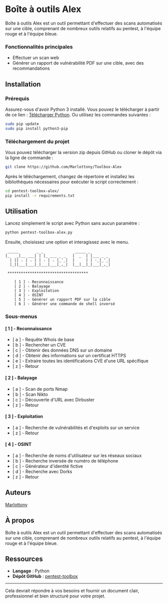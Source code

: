 # Boîte à outils Alex

Boîte à outils Alex est un outil permettant d'effectuer des scans automatisés sur une cible, comprenant de nombreux outils relatifs au pentest, à l'équipe rouge et à l'équipe bleue.

### Fonctionnalités principales

- Effectuer un scan web
- Générer un rapport de vulnérabilité PDF sur une cible, avec des recommandations

## Installation

### Prérequis

Assurez-vous d'avoir Python 3 installé. Vous pouvez le télécharger à partir de ce lien : [Télécharger Python](https://www.python.org/downloads/). Ou utilisez les commandes suivantes :

```sh
sudo pip update
sudo pip install python3-pip
```

### Téléchargement du projet

Vous pouvez télécharger la version zip depuis GitHub ou cloner le dépôt via la ligne de commande :

```sh
git clone https://github.com/Marlottony/Toolbox-Alex
```

Après le téléchargement, changez de répertoire et installez les bibliothèques nécessaires pour exécuter le script correctement :

```sh
cd pentest-toolbox-alex/
pip install -r requirements.txt
```

## Utilisation

Lancez simplement le script avec Python sans aucun paramètre :

```sh
python pentest-toolbox-alex.py
```

Ensuite, choisissez une option et interagissez avec le menu.

```
 _____        _ _              _____ _         
|_   _|__ ___| | |_ ___ _ _   |  _  | |___ _ _ 
  | || . | . | | . | . |_'_|  |     | | -_|_'_|
  |_||___|___|_|___|___|_,_|  |__|__|_|___|_,_|

 ************************************     
 
    [ 1 ] - Reconnaissance                                                                  
    [ 2 ] - Balayage
    [ 3 ] - Exploitation
    [ 4 ] - OSINT
    [ 5 ] - Générer un rapport PDF sur la cible
    [ 6 ] - Générer une commande de shell inversé
```

### Sous-menus

#### [ 1 ] - Reconnaissance

- [ a ] - Requête Whois de base
- [ b ] - Rechercher un CVE
- [ c ] - Obtenir des données DNS sur un domaine
- [ d ] - Obtenir des informations sur un certificat HTTPS
- [ e ] - Extraire toutes les identifications CVE d'une URL spécifique
- [ z ] - Retour

#### [ 2 ] - Balayage

- [ a ] - Scan de ports Nmap
- [ b ] - Scan Nikto
- [ c ] - Découverte d'URL avec Dirbuster
- [ z ] - Retour

#### [ 3 ] - Exploitation

- [ a ] - Recherche de vulnérabilités et d'exploits sur un service
- [ z ] - Retour

#### [ 4 ] - OSINT

- [ a ] - Recherche de noms d'utilisateur sur les réseaux sociaux
- [ b ] - Recherche inversée de numéro de téléphone
- [ c ] - Générateur d'identité fictive
- [ d ] - Recherche avec Dorks
- [ z ] - Retour

## Auteurs

[Marlottony](https://github.com/Marlottony)

## À propos

Boîte à outils Alex est un outil permettant d'effectuer des scans automatisés sur une cible, comprenant de nombreux outils relatifs au pentest, à l'équipe rouge et à l'équipe bleue.

## Ressources

- **Langage** : Python
- **Dépôt GitHub** : [pentest-toolbox](https://github.com/Marlottony/Toolbox-Alex)

---

Cela devrait répondre à vos besoins et fournir un document clair, professionnel et bien structuré pour votre projet.
